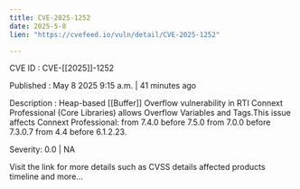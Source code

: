 ```yaml
---
title: CVE-2025-1252
date: 2025-5-8
lien: "https://cvefeed.io/vuln/detail/CVE-2025-1252"

---
```


CVE ID : CVE-[[2025]]-1252

Published :  May 8
2025
9:15 a.m. | 41 minutes ago

Description : Heap-based  [[Buffer]] Overflow vulnerability in RTI Connext Professional (Core Libraries) allows Overflow Variables and Tags.This issue affects Connext Professional: from 7.4.0 before 7.5.0
from 7.0.0 before 7.3.0.7
from 4.4 before 6.1.2.23.

Severity: 0.0 | NA

Visit the link for more details
such as CVSS details
affected products
timeline
and more...
